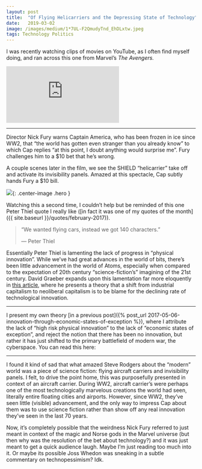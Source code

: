 ```yaml
---
layout:	post
title:	"Of Flying Helicarriers and the Depressing State of Technology"
date:	2019-03-02
image: /images/medium/1*7UL-F2QmudyTnd_EhDLxtw.jpeg
tags: Technology Politics
---
```


I was recently watching clips of movies on YouTube, as I often find myself doing, and ran across this one from Marvel’s *The Avengers.*

<iframe src="https://www.youtube.com/embed/e-ynfWZAhCA" frameborder="0" allowfullscreen></iframe>

---

Director Nick Fury warns Captain America, who has been frozen in ice since WW2, that “the world has gotten even stranger than you already know” to which Cap replies “at this point, I doubt anything would surprise me”. Fury challenges him to a $10 bet that he’s wrong.

A couple scenes later in the film, we see the SHIELD “helicarrier” take off and activate its invisibility panels. Amazed at this spectacle, Cap subtly hands Fury a $10 bill.

![](/images/medium/1*7UL-F2QmudyTnd_EhDLxtw.jpeg){: .center-image .hero }

Watching this a second time, I couldn’t help but be reminded of this one Peter Thiel quote I really like ([in fact it was one of my quotes of the month]({{ site.baseurl }}/quotes/february-2017)).


> “We wanted flying cars, instead we got 140 characters.”
> 
> — Peter Thiel

Essentially Peter Thiel is lamenting the lack of progress in “physical innovation”. While we’ve had great advances in the world of bits, there’s been little advancement in the world of Atoms, especially when compared to the expectation of 20th century “science-fiction’s” imagining of the 21st century. David Graeber expands upon this lamentation far more eloquently in [this article](https://thebaffler.com/salvos/of-flying-cars-and-the-declining-rate-of-profit), where he presents a theory that a shift from industrial capitalism to neoliberal capitalism is to be blame for the declining rate of technological innovation.

---

I present my own theory [in a previous post]({% post_url 2017-05-06-innovation-through-economic-states-of-exception %}), where I attribute the lack of “high risk physical innovation” to the lack of “economic states of exception”, and reject the notion that there has been no innovation, but rather it has just shifted to the primary battlefield of modern war, the cyberspace. You can read this here:

---

I found it kind of sad that what amazed Steve Rodgers about the “modern” world was a piece of science fiction: flying aircraft carriers and invisibility panels. I felt, to drive the point home, this was purposefully presented in context of an aircraft carrier. During WW2, aircraft carrier’s were perhaps one of the most technologically marvelous creations the world had seen, literally entire floating cities and airports. However, since WW2, they’ve seen little (visible) advancement, and the only way to impress Cap about them was to use science fiction rather than show off any real innovation they’ve seen in the last 70 years.

Now, it’s completely possible that the weirdness Nick Fury referred to just meant in context of the magic and Norse gods in the Marvel universe (but then why was the resolution of the bet about technology?) and it was just meant to get a quick audience laugh. Maybe I’m just reading too much into it. Or maybe its possible Joss Whedon was sneaking in a subtle commentary on technopessimism? Idk.

  